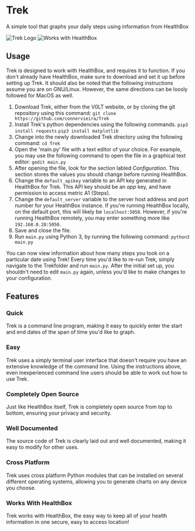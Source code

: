 # Trek

A simple tool that graphs your daily steps using information from HealthBox

![Trek Logo](https://v0lttech.com/assets/img/treklogo.png)
![Works with HealthBox](https://v0lttech.com/assets/img/workswithhealthbox.png)


## Usage

Trek is designed to work with HealthBox, and requires it to function. If you don't already have HealthBox, make sure to download and set it up before setting up Trek. It should also be noted that the following instructions assume you are on GNU/Linux. However, the same directions can be loosly followed for MacOS as well.

1. Download Trek, either from the V0LT website, or by cloning the git repository using this command: `git clone https://github.com/connervieira/Trek`
2. Install Trek's python dependencies using the following commands.
    `pip3 install requests`
    `pip3 install matplotlib`
3. Change into the newly downloaded Trek directory using the following command: `cd Trek`
4. Open the 'main.py' file with a text editor of your choice. For example, you may use the following command to open the file in a graphical text editor: `gedit main.py`
5. After opening the file, look for the section labled *Configuration*. This section stores the values you should change before running HealthBox.
6. Change the `default_apikey` variable to an API key generated in HealthBox for Trek. This API key should be an *app* key, and have permission to access metric A1 (Steps).
7. Change the `default_server` variable to the server host address and port number for your HealthBox instance. If you're running HealthBox locally, on the default port, this will likely be `localhost:5050`. However, if you're running HealthBox remotely, you may enter something more like `192.168.0.28:5050`.
8. Save and close the file.
9. Run `main.py` using Python 3, by running the following command: `python3 main.py`

You can now view information about how many steps you took on a particular date using Trek! Every time you'd like to re-run Trek, simply navigate to the Trekfolder and run `main.py`. After the initial set up, you shouldn't need to edit `main.py` again, unless you'd like to make changes to your configuration.


## Features


### Quick

Trek is a command line program, making it easy to quickly enter the start and end dates of the span of time you'd like to graph.


### Easy

Trek uses a simply terminal user interface that doesn't require you have an extensive knowledge of the command line. Using the instructions above, even inexperienced command line users should be able to work out how to use Trek.


### Completely Open Source

Just like HealthBox itself, Trek is completely open source from top to bottom, ensuring your privacy and security.


### Well Documented

The source code of Trek is clearly laid out and well documented, making it easy to modify for other uses.


### Cross Platform

Trek uses cross platform Python modules that can be installed on several different operating systems, allowing you to generate charts on any device you choose.


### Works With HealthBox

Trek works with HealthBox, the easy way to keep all of your health information in one secure, easy to access location!
